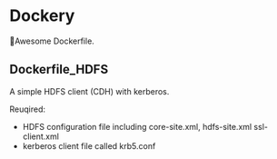 # Dockery
:whale:Awesome Dockerfile.

## Dockerfile_HDFS

A simple HDFS client (CDH) with kerberos.

Reuqired: 

- HDFS configuration file including core-site.xml, hdfs-site.xml ssl-client.xml
- kerberos client file called krb5.conf
